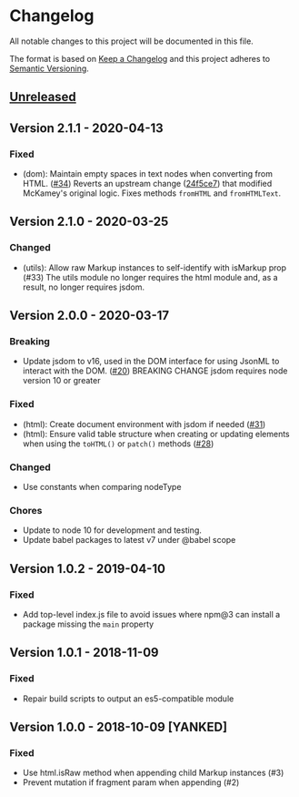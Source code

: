 # Changelog
All notable changes to this project will be documented in this file.

The format is based on [Keep a Changelog](http://keepachangelog.com/en/1.0.0/)
and this project adheres to [Semantic Versioning](http://semver.org/spec/v2.0.0.html).

## [Unreleased]

## Version 2.1.1 - 2020-04-13
### Fixed
- (dom): Maintain empty spaces in text nodes when converting from HTML. ([#34])
   Reverts an upstream change ([24f5ce7]) that modified McKamey's original logic.
   Fixes methods `fromHTML` and `fromHTMLText`.

[24f5ce7]: https://github.com/benjycui/jsonml.js/commit/24f5ce7a0da83f445865a1188744c238111ac5ac
[#34]: https://github.com/CondeNast/jsonml.js/pull/34

## Version 2.1.0 - 2020-03-25
### Changed
- (utils): Allow raw Markup instances to self-identify with isMarkup prop (#33)
  The utils module no longer requires the html module and, as a result, no longer
  requires jsdom.

## Version 2.0.0 - 2020-03-17
### Breaking
- Update jsdom to v16, used in the DOM interface for using JsonML to interact with the DOM. ([#20])
  BREAKING CHANGE
  jsdom requires node version 10 or greater

### Fixed
- (html): Create document environment with jsdom if needed ([#31])
- (html): Ensure valid table structure when creating or updating elements when
  using the `toHTML()` or `patch()` methods ([#28])

### Changed
- Use constants when comparing nodeType

### Chores
- Update to node 10 for development and testing.
- Update babel packages to latest v7 under @babel scope

[#31]: https://github.com/CondeNast/jsonml.js/pull/31
[#28]: https://github.com/CondeNast/jsonml.js/pull/28
[#20]: https://github.com/CondeNast/jsonml.js/pull/20

## Version 1.0.2 - 2019-04-10
### Fixed
- Add top-level index.js file to avoid issues where npm@3 can install a package missing the `main` property

## Version 1.0.1 - 2018-11-09
### Fixed
- Repair build scripts to output an es5-compatible module

## Version 1.0.0 - 2018-10-09 [YANKED]
### Fixed
- Use html.isRaw method when appending child Markup instances (#3)
- Prevent mutation if fragment param when appending (#2)

<!-- NOTE: the initial comparison point must be made against the forked sha -->
[Unreleased]: https://github.com/CondeNast/jsonml.js/compare/v1.0.1...HEAD
[1.0.1]: https://github.com/CondeNast/jsonml.js/compare/v1.0.0...v1.0.1
[1.0.0]: https://github.com/CondeNast/jsonml.js/compare/094ce8108632cea364d88978f7e3724497596473...v1.0.0
